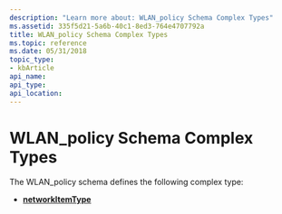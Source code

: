 ```yaml
---
description: "Learn more about: WLAN_policy Schema Complex Types"
ms.assetid: 335f5d21-5a6b-40c1-8ed3-764e4707792a
title: WLAN_policy Schema Complex Types
ms.topic: reference
ms.date: 05/31/2018
topic_type: 
- kbArticle
api_name: 
api_type: 
api_location: 
---
```


# WLAN\_policy Schema Complex Types

The WLAN\_policy schema defines the following complex type:

-   [**networkItemType**](wlan-policyschema-networkitemtype-complextype.md)

 

 



